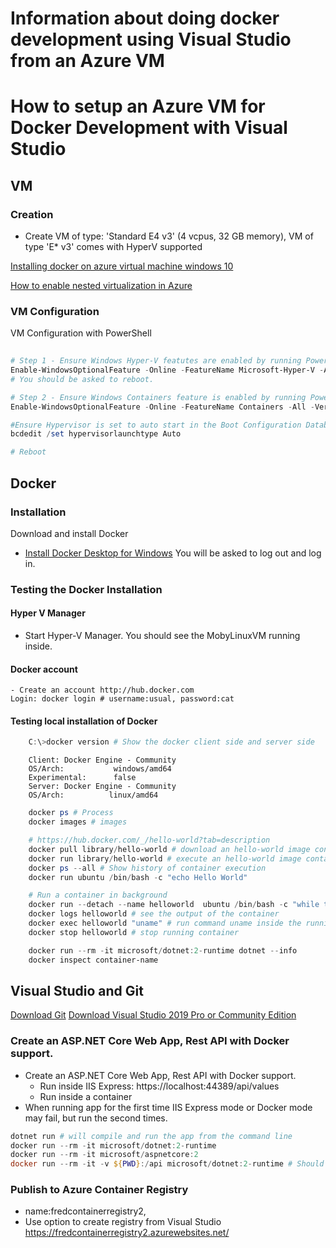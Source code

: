 # Information about doing docker development using Visual Studio from an Azure VM

# How to setup an Azure VM for Docker Development with Visual Studio

## VM

### Creation

* Create VM of type: 'Standard E4 v3' (4 vcpus, 32 GB memory), VM of type 'E* v3' comes with HyperV supported

[Installing docker on azure virtual machine windows 10](https://stackoverflow.com/questions/44817161/installing-docker-on-azure-virtual-machine-windows-10)

[How to enable nested virtualization in Azure](https://rlevchenko.com/2017/07/24/how-to-enable-nested-virtualization-in-azure/)

### VM Configuration

VM Configuration with PowerShell
```PowerShell
 
# Step 1 - Ensure Windows Hyper-V featutes are enabled by running PowerShell cmdlet:
Enable-WindowsOptionalFeature -Online -FeatureName Microsoft-Hyper-V -All -Verbose
# You should be asked to reboot.

# Step 2 - Ensure Windows Containers feature is enabled by running PowerShell cmdlet:
Enable-WindowsOptionalFeature -Online -FeatureName Containers -All -Verbose

#Ensure Hypervisor is set to auto start in the Boot Configuration Database (BCD) by running in elevated command prompt the command:
bcdedit /set hypervisorlaunchtype Auto

# Reboot
```

## Docker

### Installation
Download and install Docker

- [Install Docker Desktop for Windows](https://docs.docker.com/docker-for-windows/install)
You will be asked to log out and log in.

### Testing the Docker Installation

#### Hyper V Manager
- Start Hyper-V Manager. You should see the MobyLinuxVM running inside.

#### Docker account
    - Create an account http://hub.docker.com
    Login: docker login # username:usual, password:cat

#### Testing local installation of Docker
```powershell
    C:\>docker version # Show the docker client side and server side
```
        Client: Docker Engine - Community
        OS/Arch:           windows/amd64
        Experimental:      false
        Server: Docker Engine - Community
        OS/Arch:          linux/amd64

```powershell
    docker ps # Process
    docker images # images
```

```powershell
    # https://hub.docker.com/_/hello-world?tab=description
    docker pull library/hello-world # download an hello-world image container
    docker run library/hello-world # execute an hello-world image container
    docker ps --all # Show history of container execution
    docker run ubuntu /bin/bash -c "echo Hello World"

    # Run a container in background
    docker run --detach --name helloworld  ubuntu /bin/bash -c "while true; do echo Hello World; sleep 1; done"
    docker logs helloworld # see the output of the container
    docker exec helloworld "uname" # run command uname inside the running container which output the name of the OS
    docker stop helloworld # stop running container

    docker run --rm -it microsoft/dotnet:2-runtime dotnet --info
    docker inspect container-name
```

## Visual Studio and Git

[Download Git](https://git-scm.com/download/win)
[Download Visual Studio 2019 Pro or Community Edition](https://www.google.com)

### Create an ASP.NET Core Web App, Rest API with Docker support.
- Create an ASP.NET Core Web App, Rest API with Docker support.
    * Run inside IIS Express: https://localhost:44389/api/values
    * Run inside a container
- When running app for the first time IIS Express mode or Docker mode may fail, but run the second times.

```powershell
dotnet run # will compile and run the app from the command line
docker run --rm -it microsoft/dotnet:2-runtime
docker run --rm -it microsoft/aspnetcore:2
docker run --rm -it -v ${PWD}:/api microsoft/dotnet:2-runtime # Should be able to mount the source code inside 
```

### Publish to Azure Container Registry
- name:fredcontainerregistry2,
- Use option to create registry from Visual Studio
https://fredcontainerregistry2.azurewebsites.net/

